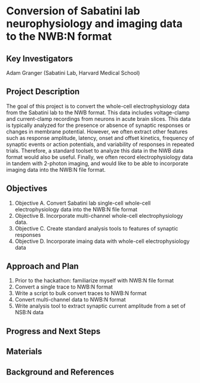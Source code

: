 # Conversion of Sabatini lab neurophysiology and imaging data to the NWB:N format

## Key Investigators

Adam Granger (Sabatini Lab, Harvard Medical School)


## Project Description

The goal of this project is to convert the whole-cell electrophysiology data from the Sabatini lab to the NWB format.
This data includes voltage-clamp and current-clamp recordings from neurons in acute brain slices. This data is typically analyzed
for the presence or absence of synaptic responses or changes in membrane potential. However, we often extract other features such
as response amplitude, latency, onset and offset kinetics, frequency of synaptic events or action potentials, and variability of responses 
in repeated trials. Therefore, a standard toolset to analyze this data in the NWB data format would also be useful. Finally, we often
record electrophysiology data in tandem with 2-photon imaging, and would like to be able to incorporate imaging data into the NWB:N file format.

## Objectives

<!-- Briefly describe the objectives of your project. What would you like to achive?-->

1. Objective A. Convert Sabatini lab single-cell whole-cell electrophysiology data into the NWB:N file format
1. Objective B. Incorporate multi-channel whole-cell electrophysiology data.
1. Objective C. Create standard analysis tools to features of synaptic responses
1. Objective D. Incorporate imaing data with whole-cell electrophysiology data

## Approach and Plan

1. Prior to the hackathon: familiarize myself with NWB:N file format
1. Convert a single trace to NWB:N format
1. Write a script to bulk convert traces to NWB:N format
1. Convert multi-channel data to NWB:N format
1. Write analysis tool to extract synaptic current amplitude from a set of NSB:N data

## Progress and Next Steps

<!--Populate this section as you are making progress before/during/after the hackathon-->
<!--Describe the progress you have made on the project,e.g., which objectives you have achieved and how.-->
<!--Describe the next steps you are planing to take to complete the project.-->

## Materials

<!--If available add links to the materials relevant to the project, e.g., the code generated for the project or data used-->
<!--If available add pictures and links to videos that demonstrate what has been accomplished.-->
<!--![Description of picture](Example2.jpg)-->

## Background and References

<!--Use this space for information that may help people better understand your project, like links to papers, source code, or data ,e.g:-->
<!-- - Source code: https://github.com/YourUser/YourRepository -->
<!-- - Documentation: https://link.to.docs -->


